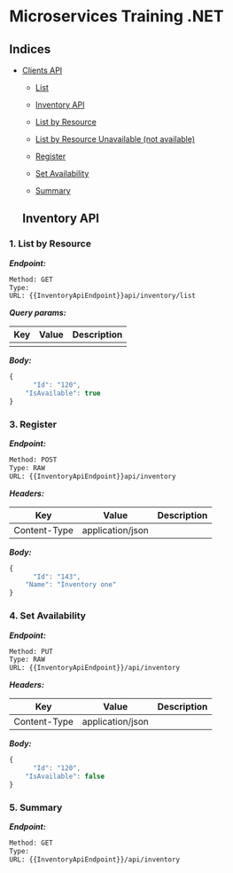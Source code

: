 # Microservices Training .NET

## Indices

* [Clients API](#clients-api)
  
  * [List](#1-list)

  * [Inventory API](#inventory-api)

  * [List by Resource](#1-list-by-resource)
  * [List by Resource Unavailable (not available)](#2-list-by-resource-unavailable)
  * [Register](#3-register)
  * [Set Availability](#4-set-availability)
  * [Summary](#5-summary)

  ## Inventory API



### 1. List by Resource



***Endpoint:***

```bash
Method: GET
Type: 
URL: {{InventoryApiEndpoint}}api/inventory/list
```


***Query params:***

| Key | Value | Description |
| --- | ------|-------------|
|  |  |  |

***Body:***

```js        
{
	  "Id": "120",
    "IsAvailable": true
}
```



### 3. Register



***Endpoint:***

```bash
Method: POST
Type: RAW
URL: {{InventoryApiEndpoint}}api/inventory
```


***Headers:***

| Key | Value | Description |
| --- | ------|-------------|
| Content-Type | application/json |  |



***Body:***

```js        
{
	  "Id": "143",
    "Name": "Inventory one"
}
```



### 4. Set Availability



***Endpoint:***

```bash
Method: PUT
Type: RAW
URL: {{InventoryApiEndpoint}}/api/inventory
```


***Headers:***

| Key | Value | Description |
| --- | ------|-------------|
| Content-Type | application/json |  |



***Body:***

```js        
{
	  "Id": "120",
    "IsAvailable": false
}
```



### 5. Summary



***Endpoint:***

```bash
Method: GET
Type: 
URL: {{InventoryApiEndpoint}}/api/inventory